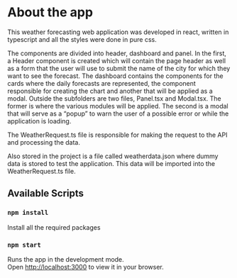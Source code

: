 # About the app

This weather forecasting web application was developed in react, written in typescript and all the styles were done in pure css.

The components are divided into header, dashboard and panel. In the first, a Header component is created which will contain the page header as well as a form that the user will use to submit the name of the city for which they want to see the forecast. The dashboard contains the components for the cards where the daily forecasts are represented, the component responsible for creating the chart and another that will be applied as a modal. Outside the subfolders are two files, Panel.tsx and Modal.tsx. The former is where the various modules will be applied. The second is a modal that will serve as a “popup” to warn the user of a possible error or while the application is loading.

The WeatherRequest.ts file is responsible for making the request to the API and processing the data.

Also stored in the project is a file called weatherdata.json where dummy data is stored to test the application. This data will be imported into the WeatherRequest.ts file.

## Available Scripts

### `npm install`

Install all the required packages

### `npm start`

Runs the app in the development mode.\
Open [http://localhost:3000](http://localhost:3000) to view it in your browser.
